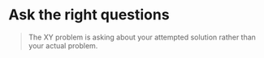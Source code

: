 Ask the right questions
=======================

> The XY problem is asking about your attempted solution rather than your actual problem.


